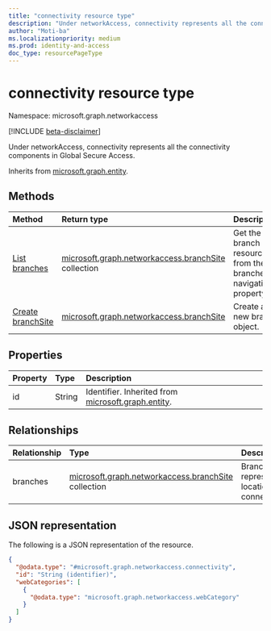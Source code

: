 ```yaml
---
title: "connectivity resource type"
description: "Under networkAccess, connectivity represents all the connectivity components in Global Secure Access."
author: "Moti-ba"
ms.localizationpriority: medium
ms.prod: identity-and-access
doc_type: resourcePageType
---
```


# connectivity resource type

Namespace: microsoft.graph.networkaccess

[!INCLUDE [beta-disclaimer](../../includes/beta-disclaimer.md)]

Under networkAccess, connectivity represents all the connectivity components in Global Secure Access.

Inherits from [microsoft.graph.entity](../resources/entity.md).

## Methods
|Method|Return type|Description|
|:---|:---|:---|
|[List branches](../api/networkaccess-connectivity-list-branches.md)|[microsoft.graph.networkaccess.branchSite](../resources/networkaccess-branchsite.md) collection|Get the branch resources from the branches navigation property.|
|[Create branchSite](../api/networkaccess-connectivity-post-branches.md)|[microsoft.graph.networkaccess.branchSite](../resources/networkaccess-branchsite.md)|Create a new branch object.|

## Properties
|Property|Type|Description|
|:---|:---|:---|
|id|String|Identifier. Inherited from [microsoft.graph.entity](../resources/entity.md).|

## Relationships
|Relationship|Type|Description|
|:---|:---|:---|
|branches|[microsoft.graph.networkaccess.branchSite](../resources/networkaccess-branchsite.md) collection|Branch represent locations for connectivity.|

## JSON representation
The following is a JSON representation of the resource.
<!-- {
  "blockType": "resource",
  "keyProperty": "id",
  "@odata.type": "microsoft.graph.networkaccess.connectivity",
  "baseType": "microsoft.graph.entity",
  "openType": false
}
-->
``` json
{
  "@odata.type": "#microsoft.graph.networkaccess.connectivity",
  "id": "String (identifier)",
  "webCategories": [
    {
      "@odata.type": "microsoft.graph.networkaccess.webCategory"
    }
  ]
}
```

